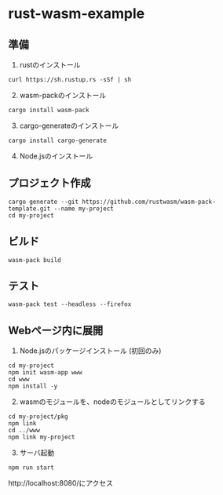 # rust-wasm-example

## 準備

1. rustのインストール

```
curl https://sh.rustup.rs -sSf | sh
```

2. wasm-packのインストール

```
cargo install wasm-pack
```

3. cargo-generateのインストール

```
cargo install cargo-generate
```

4. Node.jsのインストール


## プロジェクト作成

```
cargo generate --git https://github.com/rustwasm/wasm-pack-template.git --name my-project
cd my-project
```

## ビルド

```
wasm-pack build
```

## テスト

```
wasm-pack test --headless --firefox
```

## Webページ内に展開

1. Node.jsのパッケージインストール (初回のみ)
```
cd my-project
npm init wasm-app www
cd www
npm install -y
```

2. wasmのモジュールを、nodeのモジュールとしてリンクする

```
cd my-project/pkg
npm link
cd ../www
npm link my-project
```


3. サーバ起動

```
npm run start
```

http://localhost:8080/にアクセス

